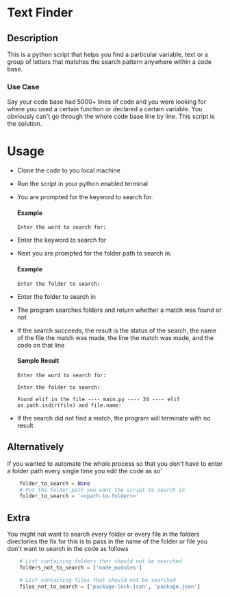 # Text Finder

## Description

This is a python script that helps you find a particular variable, text or a group of letters that matches the search pattern anywhere within a code base.

### Use Case

Say your code base had 5000+ lines of code and you were looking for where you used a certain function or declared a certain variable. You obviously can't go through the whole code base line by line. This script is the solution.

# Usage

- Clone the code to you local machine
- Run the script in your python enabled terminal
- You are prompted for the keyword to search for.
  #### Example
  `Enter the word to search for:`
- Enter the keyword to search for
- Next you are prompted for the folder path to search in.
  #### Example
  `Enter the folder to search: `
- Enter the folder to search in
- The program searches folders and return whether a match was found or not
- If the search succeeds, the result is the status of the search, the name of the file the match was made, the line the match was made, and the code on that line

  #### Sample Result

  `Enter the word to search for:`

  `Enter the folder to search: `

  `Found elif in the file ---- main.py ---- 24 ---- elif os.path.isdir(file) and file.name:`

- If the search did not find a match, the program will terminate with no result

## Alternatively

If you wanted to automate the whole process so that you don't have to enter a folder path every single time you edit the code as so'

```python
    folder_to_search = None
    # Put the folder path you want the script to search in
    folder_to_search = '<<path-to-folder>>'
```

## Extra

You might not want to search every folder or every file in the folders directories the fix for this is to pass in the name of the folder or file you don't want to search in the code as follows

```python
    # List containing folders that should not be searched
    folders_not_to_search = ['node_modules']

    # List containing files that should not be searched
    files_not_to_search = ['package-lock.json', 'package.json']
```

